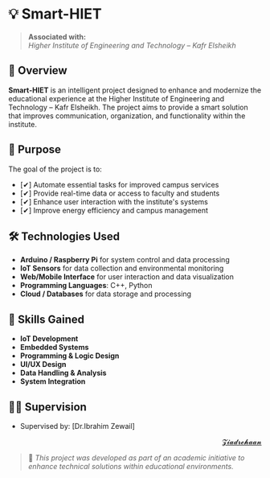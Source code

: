 # 💡 Smart-HIET

> **Associated with:**  
> *Higher Institute of Engineering and Technology – Kafr Elsheikh*

## 📘 Overview
**Smart-HIET** is an intelligent project designed to enhance and modernize the educational experience at the Higher Institute of Engineering and Technology – Kafr Elsheikh. The project aims to provide a smart solution that improves communication, organization, and functionality within the institute.

## 🎯 Purpose
The goal of the project is to:
- [✔] Automate essential tasks for improved campus services
- [✔] Provide real-time data or access to faculty and students
- [✔] Enhance user interaction with the institute's systems
- [✔] Improve energy efficiency and campus management

## 🛠️ Technologies Used
- **Arduino / Raspberry Pi** for system control and data processing  
- **IoT Sensors** for data collection and environmental monitoring  
- **Web/Mobile Interface** for user interaction and data visualization  
- **Programming Languages**: C++, Python  
- **Cloud / Databases** for data storage and processing

## 🧠 Skills Gained
- **IoT Development**  
- **Embedded Systems**  
- **Programming & Logic Design**  
- **UI/UX Design**  
- **Data Handling & Analysis**  
- **System Integration**

## 👨‍🏫 Supervision
- Supervised by: [Dr.Ibrahim Zewail]

  
<div align="right">
<a href="mailto:zezorehan938@gmail.com">𝓩𝓲𝓪𝓭𝓻𝓮𝓱𝓪𝓪𝓷</a>  

</div>


> 📎 *This project was developed as part of an academic initiative to enhance technical solutions within educational environments.*
